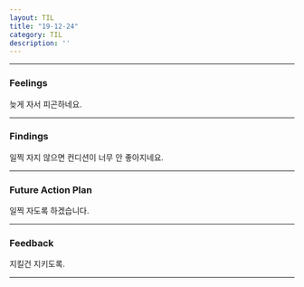 ```yaml
---
layout: TIL
title: "19-12-24"
category: TIL
description: ''
---
```




---

### Feelings

늦게 자서 피곤하네요.

---

### Findings

일찍 자지 않으면 컨디션이 너무 안 좋아지네요.

---

### Future Action Plan

일찍 자도록 하겠습니다.

---

### Feedback

지킬건 지키도록.

---
